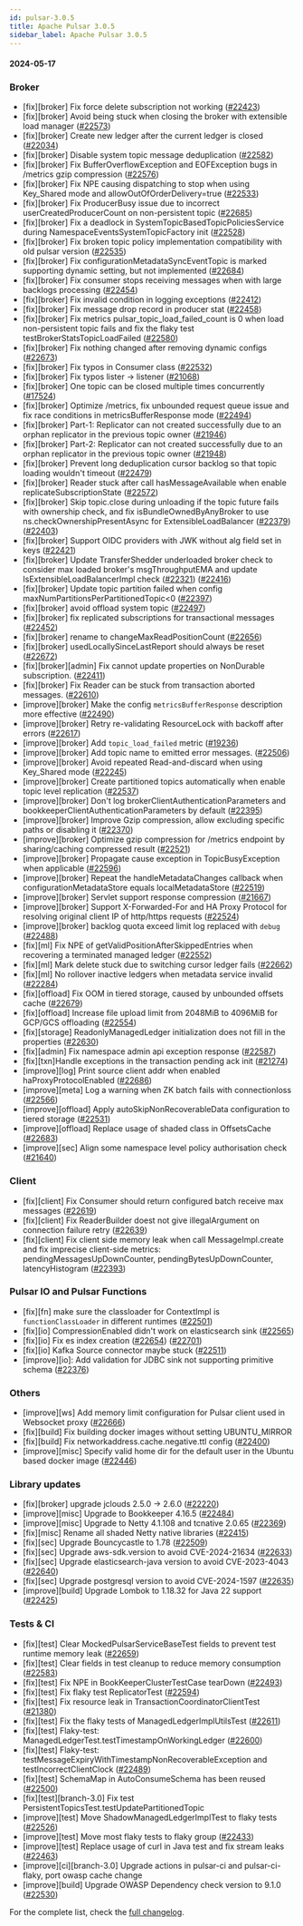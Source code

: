 ```yaml
---
id: pulsar-3.0.5
title: Apache Pulsar 3.0.5
sidebar_label: Apache Pulsar 3.0.5
---
```


#### 2024-05-17

### Broker

- [fix][broker] Fix force delete subscription not working ([#22423](https://github.com/apache/pulsar/pull/22423))
- [fix][broker] Avoid being stuck when closing the broker with extensible load manager ([#22573](https://github.com/apache/pulsar/pull/22573))
- [fix][broker] Create new ledger after the current ledger is closed ([#22034](https://github.com/apache/pulsar/pull/22034))
- [fix][broker] Disable system topic message deduplication ([#22582](https://github.com/apache/pulsar/pull/22582))
- [fix][broker] Fix BufferOverflowException and EOFException bugs in /metrics gzip compression ([#22576](https://github.com/apache/pulsar/pull/22576))
- [fix][broker] Fix NPE causing dispatching to stop when using Key_Shared mode and allowOutOfOrderDelivery=true ([#22533](https://github.com/apache/pulsar/pull/22533))
- [fix][broker] Fix ProducerBusy issue due to incorrect userCreatedProducerCount on non-persistent topic ([#22685](https://github.com/apache/pulsar/pull/22685))
- [fix][broker] Fix a deadlock in SystemTopicBasedTopicPoliciesService during NamespaceEventsSystemTopicFactory init ([#22528](https://github.com/apache/pulsar/pull/22528))
- [fix][broker] Fix broken topic policy implementation compatibility with old pulsar version ([#22535](https://github.com/apache/pulsar/pull/22535))
- [fix][broker] Fix configurationMetadataSyncEventTopic is marked supporting dynamic setting, but not implemented  ([#22684](https://github.com/apache/pulsar/pull/22684))
- [fix][broker] Fix consumer stops receiving messages when with large backlogs processing ([#22454](https://github.com/apache/pulsar/pull/22454))
- [fix][broker] Fix invalid condition in logging exceptions ([#22412](https://github.com/apache/pulsar/pull/22412))
- [fix][broker] Fix message drop record in producer stat ([#22458](https://github.com/apache/pulsar/pull/22458))
- [fix][broker] Fix metrics pulsar_topic_load_failed_count is 0 when load non-persistent topic fails and fix the flaky test testBrokerStatsTopicLoadFailed ([#22580](https://github.com/apache/pulsar/pull/22580))
- [fix][broker] Fix nothing changed after removing dynamic configs ([#22673](https://github.com/apache/pulsar/pull/22673))
- [fix][broker] Fix typos in Consumer class ([#22532](https://github.com/apache/pulsar/pull/22532))
- [fix][broker] Fix typos lister -> listener ([#21068](https://github.com/apache/pulsar/pull/21068))
- [fix][broker] One topic can be closed multiple times concurrently ([#17524](https://github.com/apache/pulsar/pull/17524))
- [fix][broker] Optimize /metrics, fix unbounded request queue issue and fix race conditions in metricsBufferResponse mode ([#22494](https://github.com/apache/pulsar/pull/22494))
- [fix][broker] Part-1: Replicator can not created successfully due to an orphan replicator in the previous topic owner ([#21946](https://github.com/apache/pulsar/pull/21946))
- [fix][broker] Part-2: Replicator can not created successfully due to an orphan replicator in the previous topic owner ([#21948](https://github.com/apache/pulsar/pull/21948))
- [fix][broker] Prevent long deduplication cursor backlog so that topic loading wouldn't timeout ([#22479](https://github.com/apache/pulsar/pull/22479))
- [fix][broker] Reader stuck after call hasMessageAvailable when enable replicateSubscriptionState ([#22572](https://github.com/apache/pulsar/pull/22572))
- [fix][broker] Skip topic.close during unloading if the topic future fails with ownership check, and fix isBundleOwnedByAnyBroker to use ns.checkOwnershipPresentAsync for ExtensibleLoadBalancer ([#22379](https://github.com/apache/pulsar/pull/22379)) ([#22403](https://github.com/apache/pulsar/pull/22403))
- [fix][broker] Support OIDC providers with JWK without alg field set in keys ([#22421](https://github.com/apache/pulsar/pull/22421))
- [fix][broker] Update TransferShedder underloaded broker check to consider max loaded broker's msgThroughputEMA and update IsExtensibleLoadBalancerImpl check ([#22321](https://github.com/apache/pulsar/pull/22321)) ([#22416](https://github.com/apache/pulsar/pull/22416))
- [fix][broker] Update topic partition failed when config maxNumPartitionsPerPartitionedTopic&lt;0 ([#22397](https://github.com/apache/pulsar/pull/22397))
- [fix][broker] avoid offload system topic ([#22497](https://github.com/apache/pulsar/pull/22497))
- [fix][broker] fix replicated subscriptions for transactional messages ([#22452](https://github.com/apache/pulsar/pull/22452))
- [fix][broker] rename to changeMaxReadPositionCount ([#22656](https://github.com/apache/pulsar/pull/22656))
- [fix][broker] usedLocallySinceLastReport should always be reset ([#22672](https://github.com/apache/pulsar/pull/22672))
- [fix][broker][admin] Fix cannot update properties on NonDurable subscription. ([#22411](https://github.com/apache/pulsar/pull/22411))
- [fix][broker] Fix Reader can be stuck from transaction aborted messages. ([#22610](https://github.com/apache/pulsar/pull/22610))
- [improve][broker] Make the config `metricsBufferResponse` description more effective ([#22490](https://github.com/apache/pulsar/pull/22490))
- [improve][broker] Retry re-validating ResourceLock with backoff after errors ([#22617](https://github.com/apache/pulsar/pull/22617))
- [improve][broker] Add `topic_load_failed` metric ([#19236](https://github.com/apache/pulsar/pull/19236))
- [improve][broker] Add topic name to emitted error messages. ([#22506](https://github.com/apache/pulsar/pull/22506))
- [improve][broker] Avoid repeated Read-and-discard when using Key_Shared mode ([#22245](https://github.com/apache/pulsar/pull/22245))
- [improve][broker] Create partitioned topics automatically when enable topic level replication ([#22537](https://github.com/apache/pulsar/pull/22537))
- [improve][broker] Don't log brokerClientAuthenticationParameters and bookkeeperClientAuthenticationParameters by default ([#22395](https://github.com/apache/pulsar/pull/22395))
- [improve][broker] Improve Gzip compression, allow excluding specific paths or disabling it ([#22370](https://github.com/apache/pulsar/pull/22370))
- [improve][broker] Optimize gzip compression for /metrics endpoint by sharing/caching compressed result ([#22521](https://github.com/apache/pulsar/pull/22521))
- [improve][broker] Propagate cause exception in TopicBusyException when applicable ([#22596](https://github.com/apache/pulsar/pull/22596))
- [improve][broker] Repeat the handleMetadataChanges callback when configurationMetadataStore equals localMetadataStore ([#22519](https://github.com/apache/pulsar/pull/22519))
- [improve][broker] Servlet support response compression ([#21667](https://github.com/apache/pulsar/pull/21667))
- [improve][broker] Support X-Forwarded-For and HA Proxy Protocol for resolving original client IP of http/https requests ([#22524](https://github.com/apache/pulsar/pull/22524))
- [improve][broker] backlog quota exceed limit log replaced with `debug` ([#22488](https://github.com/apache/pulsar/pull/22488))
- [fix][ml] Fix NPE of getValidPositionAfterSkippedEntries when recovering a terminated managed ledger ([#22552](https://github.com/apache/pulsar/pull/22552))
- [fix][ml] Mark delete stuck due to switching cursor ledger fails ([#22662](https://github.com/apache/pulsar/pull/22662))
- [fix][ml] No rollover inactive ledgers when metadata service invalid ([#22284](https://github.com/apache/pulsar/pull/22284))
- [fix][offload] Fix OOM in tiered storage, caused by unbounded offsets cache ([#22679](https://github.com/apache/pulsar/pull/22679))
- [fix][offload] Increase file upload limit from 2048MiB to 4096MiB for GCP/GCS offloading ([#22554](https://github.com/apache/pulsar/pull/22554))
- [fix][storage] ReadonlyManagedLedger initialization does not fill in the properties ([#22630](https://github.com/apache/pulsar/pull/22630))
- [fix][admin] Fix namespace admin api exception response ([#22587](https://github.com/apache/pulsar/pull/22587))
- [fix][txn]Handle exceptions in the transaction pending ack init ([#21274](https://github.com/apache/pulsar/pull/21274))
- [improve][log] Print source client addr when enabled haProxyProtocolEnabled ([#22686](https://github.com/apache/pulsar/pull/22686))
- [improve][meta] Log a warning when ZK batch fails with connectionloss ([#22566](https://github.com/apache/pulsar/pull/22566))
- [improve][offload] Apply autoSkipNonRecoverableData configuration to tiered storage ([#22531](https://github.com/apache/pulsar/pull/22531))
- [improve][offload] Replace usage of shaded class in OffsetsCache ([#22683](https://github.com/apache/pulsar/pull/22683))
- [improve][sec] Align some namespace level policy authorisation check ([#21640](https://github.com/apache/pulsar/pull/21640))

### Client

- [fix][client] Fix Consumer should return configured batch receive max messages ([#22619](https://github.com/apache/pulsar/pull/22619))
- [fix][client] Fix ReaderBuilder doest not give illegalArgument on connection failure retry ([#22639](https://github.com/apache/pulsar/pull/22639))
- [fix][client] Fix client side memory leak when call MessageImpl.create and fix imprecise client-side metrics: pendingMessagesUpDownCounter, pendingBytesUpDownCounter, latencyHistogram ([#22393](https://github.com/apache/pulsar/pull/22393))

### Pulsar IO and Pulsar Functions

- [fix][fn] make sure the classloader for ContextImpl is `functionClassLoader` in different runtimes ([#22501](https://github.com/apache/pulsar/pull/22501))
- [fix][io] CompressionEnabled didn't work on elasticsearch sink ([#22565](https://github.com/apache/pulsar/pull/22565))
- [fix][io] Fix es index creation ([#22654](https://github.com/apache/pulsar/pull/22654)) ([#22701](https://github.com/apache/pulsar/pull/22701))
- [fix][io] Kafka Source connector maybe stuck ([#22511](https://github.com/apache/pulsar/pull/22511))
- [improve][io]: Add validation for JDBC sink not supporting primitive schema ([#22376](https://github.com/apache/pulsar/pull/22376))

### Others

- [improve][ws] Add memory limit configuration for Pulsar client used in Websocket proxy ([#22666](https://github.com/apache/pulsar/pull/22666))
- [fix][build] Fix building docker images without setting UBUNTU_MIRROR
- [fix][build] Fix networkaddress.cache.negative.ttl config ([#22400](https://github.com/apache/pulsar/pull/22400))
- [improve][misc] Specify valid home dir for the default user in the Ubuntu based docker image ([#22446](https://github.com/apache/pulsar/pull/22446))

### Library updates

- [fix][broker] upgrade jclouds 2.5.0 -> 2.6.0 ([#22220](https://github.com/apache/pulsar/pull/22220))
- [improve][misc] Upgrade to Bookkeeper 4.16.5 ([#22484](https://github.com/apache/pulsar/pull/22484))
- [improve][misc] Upgrade to Netty 4.1.108 and tcnative 2.0.65 ([#22369](https://github.com/apache/pulsar/pull/22369))
- [fix][misc] Rename all shaded Netty native libraries ([#22415](https://github.com/apache/pulsar/pull/22415))
- [fix][sec] Upgrade Bouncycastle to 1.78 ([#22509](https://github.com/apache/pulsar/pull/22509))
- [fix][sec] Upgrade aws-sdk.version to avoid CVE-2024-21634 ([#22633](https://github.com/apache/pulsar/pull/22633))
- [fix][sec] Upgrade elasticsearch-java version to avoid CVE-2023-4043 ([#22640](https://github.com/apache/pulsar/pull/22640))
- [fix][sec] Upgrade postgresql version to avoid CVE-2024-1597 ([#22635](https://github.com/apache/pulsar/pull/22635))
- [improve][build] Upgrade Lombok to 1.18.32 for Java 22 support ([#22425](https://github.com/apache/pulsar/pull/22425))

### Tests & CI

- [fix][test] Clear MockedPulsarServiceBaseTest fields to prevent test runtime memory leak ([#22659](https://github.com/apache/pulsar/pull/22659))
- [fix][test] Clear fields in test cleanup to reduce memory consumption ([#22583](https://github.com/apache/pulsar/pull/22583))
- [fix][test] Fix NPE in BookKeeperClusterTestCase tearDown ([#22493](https://github.com/apache/pulsar/pull/22493))
- [fix][test] Fix flaky test ReplicatorTest ([#22594](https://github.com/apache/pulsar/pull/22594))
- [fix][test] Fix resource leak in TransactionCoordinatorClientTest ([#21380](https://github.com/apache/pulsar/pull/21380))
- [fix][test] Fix the flaky tests of ManagedLedgerImplUtilsTest ([#22611](https://github.com/apache/pulsar/pull/22611))
- [fix][test] Flaky-test: ManagedLedgerTest.testTimestampOnWorkingLedger ([#22600](https://github.com/apache/pulsar/pull/22600))
- [fix][test] Flaky-test: testMessageExpiryWithTimestampNonRecoverableException and testIncorrectClientClock ([#22489](https://github.com/apache/pulsar/pull/22489))
- [fix][test] SchemaMap in AutoConsumeSchema has been reused ([#22500](https://github.com/apache/pulsar/pull/22500))
- [fix][test][branch-3.0] Fix test PersistentTopicsTest.testUpdatePartitionedTopic
- [improve][test] Move ShadowManagedLedgerImplTest to flaky tests ([#22526](https://github.com/apache/pulsar/pull/22526))
- [improve][test] Move most flaky tests to flaky group ([#22433](https://github.com/apache/pulsar/pull/22433))
- [improve][test] Replace usage of curl in Java test and fix stream leaks ([#22463](https://github.com/apache/pulsar/pull/22463))
- [improve][ci][branch-3.0] Upgrade actions in pulsar-ci and pulsar-ci-flaky, port owasp cache change
- [improve][build] Upgrade OWASP Dependency check version to 9.1.0 ([#22530](https://github.com/apache/pulsar/pull/22530))

For the complete list, check the [full changelog](https://github.com/apache/pulsar/compare/v3.0.4...v3.0.5).